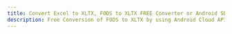 ---title: Convert Excel to XLTX, FODS to XLTX FREE Converter or Android SDKdescription: Free Conversion of FODS to XLTX by using Android Cloud APIs & SDKs. Also Create, Edit & Render Microsoft Excel, CSV and SpreadsheetML worksheets or spreadsheet in the Cloud.---